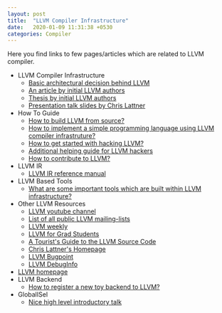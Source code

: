 ```yaml
---
layout: post
title:  "LLVM Compiler Infrastructure"
date:   2020-01-09 11:31:38 +0530
categories: Compiler
---
```


Here you find links to few pages/articles which are related to LLVM compiler.

* LLVM Compiler Infrastructure
  * [Basic architectural decision behind LLVM][1]
  * [An article by initial LLVM authors][2]
  * [Thesis by initial LLVM authors][4]
  * [Presentation talk slides by Chris Lattner][3]
* How To Guide
  * [How to build LLVM from source?][5]
  * [How to implement a simple programming language using LLVM compiler infrastruture?][6]
  * [How to get started with hacking LLVM?][7]
  * [Additional helping guide for LLVM hackers][8]
  * [How to contribute to LLVM?][21]
* LLVM IR
  * [LLVM IR reference manual][9]
* LLVM Based Tools
  * [What are some important tools which are built within LLVM infrastructure?][10]
* Other LLVM Resources
  * [LLVM youtube channel][12]
  * [List of all public LLVM mailing-lists][13]
  * [LLVM weekly][14]
  * [LLVM for Grad Students][15]
  * [A Tourist's Guide to the LLVM Source Code][16]
  * [Chris Lattner's Homepage][17]
  * [LLVM Bugpoint][18]
  * [LLVM DebugInfo][19]
* [LLVM homepage][11]
* LLVM Backend
  * [How to register a new toy backend to LLVM?][20]
* GlobalISel
  * [Nice high level introductory talk][22]

[1]: http://www.aosabook.org/en/llvm.html
[2]: /files/LLVM/2004-01-30-CGO-LLVM.pdf
[3]: /files/LLVM/2008-10-04-ACAT-LLVM-Intro.pdf
[4]: /files/LLVM/2002-12-LattnerMSThesis.pdf
[5]: https://llvm.org/docs/GettingStarted.html
[6]: https://llvm.org/docs/tutorial/index.html
[7]: https://llvm.org/docs/ProgrammersManual.html
[8]: https://llvm.org/docs/UserGuides.html
[9]: https://llvm.org/docs/Reference.html
[10]: https://llvm.org/docs/CommandGuide/index.html
[11]: https://llvm.org/
[12]: https://www.youtube.com/channel/UCv2_41bSAa5Y_8BacJUZfjQ/feed
[13]: http://lists.llvm.org/mailman/listinfo
[14]: http://llvmweekly.org/
[15]: https://www.cs.cornell.edu/~asampson/blog/llvm.html
[16]: https://blog.regehr.org/archives/1453
[17]: http://www.nondot.org/sabre/
[18]: http://logan.tw/posts/2014/11/26/llvm-bugpoint/
[19]: https://wiki.aalto.fi/display/t1065450/LLVM+DebugInfo
[20]: https://github.com/llvm/llvm-project/pull/94
[21]: https://llvm.org/docs/GettingInvolved.html
[22]: https://www.youtube.com/watch?v=d6dF6E4BPeU
